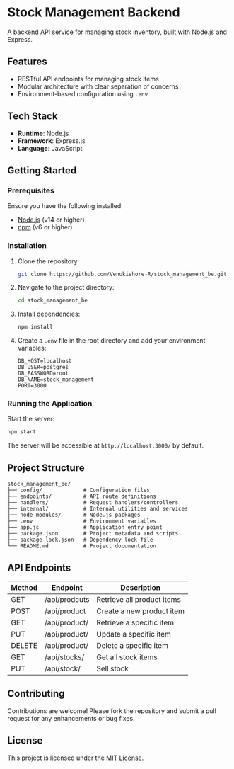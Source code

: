 # Stock Management Backend

A backend API service for managing stock inventory, built with Node.js and Express.

## Features

- RESTful API endpoints for managing stock items
- Modular architecture with clear separation of concerns
- Environment-based configuration using `.env`

## Tech Stack

- **Runtime**: Node.js
- **Framework**: Express.js
- **Language**: JavaScript

## Getting Started

### Prerequisites

Ensure you have the following installed:

- [Node.js](https://nodejs.org/) (v14 or higher)
- [npm](https://www.npmjs.com/) (v6 or higher)

### Installation

1. Clone the repository:

   ```bash
   git clone https://github.com/Venukishore-R/stock_management_be.git
   ```

2. Navigate to the project directory:

   ```bash
   cd stock_management_be
   ```

3. Install dependencies:

   ```bash
   npm install
   ```

4. Create a `.env` file in the root directory and add your environment variables:

   ```env
   DB_HOST=localhost
   DB_USER=postgres
   DB_PASSWORD=root
   DB_NAME=stock_management
   PORT=3000
   ```

### Running the Application

Start the server:

```bash
npm start
```

The server will be accessible at `http://localhost:3000/` by default.

## Project Structure

```plaintext
stock_management_be/
├── config/             # Configuration files
├── endpoints/          # API route definitions
├── handlers/           # Request handlers/controllers
├── internal/           # Internal utilities and services
├── node_modules/       # Node.js packages
├── .env                # Environment variables
├── app.js              # Application entry point
├── package.json        # Project metadata and scripts
├── package-lock.json   # Dependency lock file
└── README.md           # Project documentation
```

## API Endpoints

| Method | Endpoint      | Description                |
| ------ | ------------- | -------------------------- |
| GET    | /api/prodcuts | Retrieve all product items |
| POST   | /api/product  | Create a new product item  |
| GET    | /api/product/ | Retrieve a specific item   |
| PUT    | /api/product/ | Update a specific item     |
| DELETE | /api/product/ | Delete a specific item     |
| GET    | /api/stocks/  | Get all stock items        |
| PUT    | /api/stock/   | Sell stock                 |

## Contributing

Contributions are welcome! Please fork the repository and submit a pull request for any enhancements or bug fixes.

## License

This project is licensed under the [MIT License](LICENSE).
